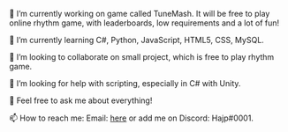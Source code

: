 🔭 I’m currently working on game called TuneMash.
It will be free to play online rhythm game, with leaderboards, low requirements and a lot of fun!

🌱 I’m currently learning C#, Python, JavaScript, HTML5, CSS, MySQL.

👯 I’m looking to collaborate on small project, which is free to play rhythm game.

🤔 I’m looking for help with scripting, especially in C# with Unity.

💬 Feel free to ask me about everything!

📫 How to reach me:
Email: [here](tunemash@gmail.com) or add me on Discord: Hajp#0001.
